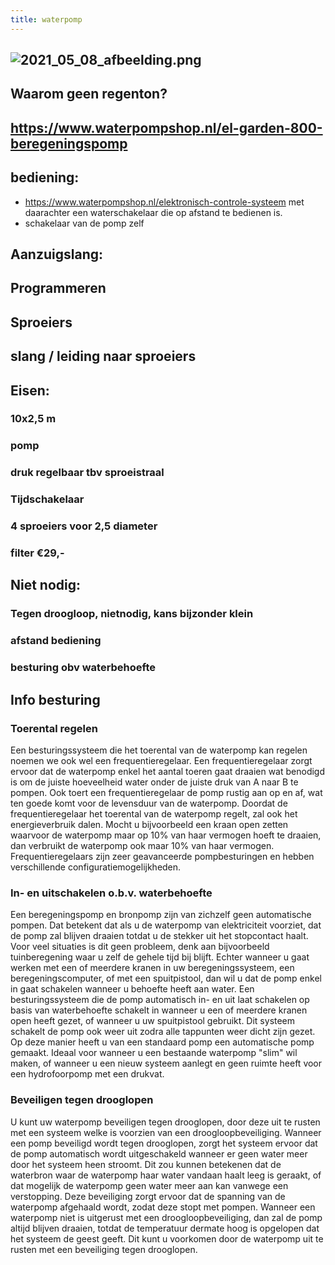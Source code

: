 ```yaml
---
title: waterpomp
---
```


## ![2021_05_08_afbeelding.png](https://cdn.logseq.com/%2F8f1ae382-5f18-4f77-89b5-10a6cfda69c589aa76a9-9076-4c0e-8947-d78c0eb59d3a2021_05_08_afbeelding.png?Expires=4774074761&Signature=geci3kuZMH3NDqZny-3iyJGTTzx-jU1aX62lHCuWivQARpYpIGlUhz21KJvhtM19M~kCvsKCfez-vG3D-VAk2bL6K3KfRhbp2q8EnslngtEzpqPCDf9AJPmMrTUMi4o01d2U8FoM-5ncFIzedtUtnFtb78eOv3MwpKs9rMHBRFvUmibZaDOrFfhpPbEIkL7AM~Ziohk~LAqfNfd6t1Yv-71Yb-kVWiU2-JdJqSzd4ZF~bGUcYg5CqyKTA1opDJbif6lRra6tpwYcI75ZOfrlBDt8LsV7vlzSyrGyjt~qYDKw1M-KRyOsLVIZRszEBitUS9KLlbpo7sPxB0OZVGDWtQ__&Key-Pair-Id=APKAJE5CCD6X7MP6PTEA)
##
## Waarom geen regenton?
## https://www.waterpompshop.nl/el-garden-800-beregeningspomp
## bediening:
- https://www.waterpompshop.nl/elektronisch-controle-systeem met daarachter een waterschakelaar die op afstand te bedienen is.
- schakelaar van de pomp zelf
##
## Aanzuigslang:
## Programmeren
## Sproeiers
## slang / leiding naar sproeiers
## Eisen:
### 10x2,5 m
### pomp
### druk regelbaar tbv sproeistraal
### Tijdschakelaar
### 4 sproeiers voor 2,5 diameter
### filter €29,-
## Niet nodig:
### Tegen droogloop, nietnodig, kans bijzonder klein
### afstand bediening
### besturing obv waterbehoefte
## Info besturing
### **Toerental regelen**

Een besturingssysteem die het toerental van de waterpomp kan regelen noemen we ook wel een frequentieregelaar. Een frequentieregelaar zorgt ervoor dat de waterpomp enkel het aantal toeren gaat draaien wat benodigd is om de juiste hoeveelheid water onder de juiste druk van A naar B te pompen. Ook toert een frequentieregelaar de pomp rustig aan op en af, wat ten goede komt voor de levensduur van de waterpomp. Doordat de frequentieregelaar het toerental van de waterpomp regelt, zal ook het energieverbruik dalen. Mocht u bijvoorbeeld een kraan open zetten waarvoor de waterpomp maar op 10% van haar vermogen hoeft te draaien, dan verbruikt de waterpomp ook maar 10% van haar vermogen. Frequentieregelaars zijn zeer geavanceerde pompbesturingen en hebben verschillende configuratiemogelijkheden.
### **In- en uitschakelen o.b.v. waterbehoefte**

Een beregeningspomp en bronpomp zijn van zichzelf geen automatische pompen. Dat betekent dat als u de waterpomp van elektriciteit voorziet, dat de pomp zal blijven draaien totdat u de stekker uit het stopcontact haalt. Voor veel situaties is dit geen probleem, denk aan bijvoorbeeld tuinberegening waar u zelf de gehele tijd bij blijft. Echter wanneer u gaat werken met een of meerdere kranen in uw beregeningssysteem, een beregeningscomputer, of met een spuitpistool, dan wil u dat de pomp enkel in gaat schakelen wanneer u behoefte heeft aan water. Een besturingssysteem die de pomp automatisch in- en uit laat schakelen op basis van waterbehoefte schakelt in wanneer u een of meerdere kranen open heeft gezet, of wanneer u uw spuitpistool gebruikt. Dit systeem schakelt de pomp ook weer uit zodra alle tappunten weer dicht zijn gezet. Op deze manier heeft u van een standaard pomp een automatische pomp gemaakt. Ideaal voor wanneer u een bestaande waterpomp "slim" wil maken, of wanneer u een nieuw systeem aanlegt en geen ruimte heeft voor een hydrofoorpomp met een drukvat.
### **Beveiligen tegen drooglopen**

U kunt uw waterpomp beveiligen tegen drooglopen, door deze uit te rusten met een systeem welke is voorzien van een droogloopbeveiliging. Wanneer een pomp beveiligd wordt tegen drooglopen, zorgt het systeem ervoor dat de pomp automatisch wordt uitgeschakeld wanneer er geen water meer door het systeem heen stroomt. Dit zou kunnen betekenen dat de waterbron waar de waterpomp haar water vandaan haalt leeg is geraakt, of dat mogelijk de waterpomp geen water meer aan kan vanwege een verstopping. Deze beveiliging zorgt ervoor dat de spanning van de waterpomp afgehaald wordt, zodat deze stopt met pompen. Wanneer een waterpomp niet is uitgerust met een droogloopbeveiliging, dan zal de pomp altijd blijven draaien, totdat de temperatuur dermate hoog is opgelopen dat het systeem de geest geeft. Dit kunt u voorkomen door de waterpomp uit te rusten met een beveiliging tegen drooglopen.
